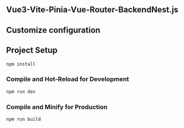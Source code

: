 ## Vue3-Vite-Pinia-Vue-Router-BackendNest.js


## Customize configuration



## Project Setup

```sh
npm install
```

### Compile and Hot-Reload for Development

```sh
npm run dev
```

### Compile and Minify for Production

```sh
npm run build
```
